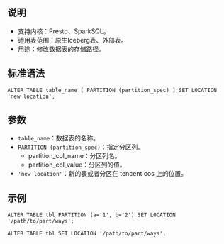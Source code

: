 ## 说明
- 支持内核：Presto、SparkSQL。
- 适用表范围：原生Iceberg表、外部表。
- 用途：修改数据表的存储路径。

## 标准语法
```
ALTER TABLE table_name [ PARTITION (partition_spec) ] SET LOCATION 'new location';
```


## 参数
- `table_name`：数据表的名称。
- `PARTITION (partition_spec)`：指定分区列。
	- partition_col_name：分区列名。
	- partition_col_value：分区列的值。
- `'new location'`：新的表或者分区在 tencent cos 上的位置。

## 示例
```
ALTER TABLE tbl PARTITION (a='1', b='2') SET LOCATION '/path/to/part/ways';

ALTER TABLE tbl SET LOCATION '/path/to/part/ways';
```



